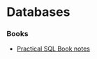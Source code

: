 # Databases

### Books

- [Practical SQL Book notes](/programming/databases/practical-sql-notes.md)
